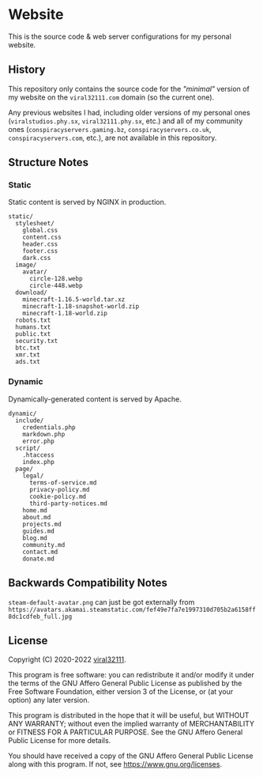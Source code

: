 # Website

This is the source code & web server configurations for my personal website.

## History

This repository only contains the source code for the *"minimal"* version of my website on the `viral32111.com` domain (so the current one).

Any previous websites I had, including older versions of my personal ones (`viralstudios.phy.sx`, `viral32111.phy.sx`, etc.) and all of my community ones (`conspiracyservers.gaming.bz`, `conspiracyservers.co.uk`, `conspiracyservers.com`, etc.), are not available in this repository.

## Structure Notes

### Static

Static content is served by NGINX in production.

```
static/
  stylesheet/
    global.css
    content.css
    header.css
    footer.css
    dark.css
  image/
    avatar/
      circle-128.webp
      circle-448.webp
  download/
    minecraft-1.16.5-world.tar.xz
    minecraft-1.18-snapshot-world.zip
    minecraft-1.18-world.zip
  robots.txt
  humans.txt
  public.txt
  security.txt
  btc.txt
  xmr.txt
  ads.txt
```

### Dynamic

Dynamically-generated content is served by Apache.

```
dynamic/
  include/
    credentials.php
    markdown.php
    error.php
  script/
    .htaccess
    index.php
  page/
    legal/
      terms-of-service.md
      privacy-policy.md
      cookie-policy.md
      third-party-notices.md
    home.md
    about.md
    projects.md
    guides.md
    blog.md
    community.md
    contact.md
    donate.md
```

## Backwards Compatibility Notes

`steam-default-avatar.png` can just be got externally from `https://avatars.akamai.steamstatic.com/fef49e7fa7e1997310d705b2a6158ff8dc1cdfeb_full.jpg`

## License

Copyright (C) 2020-2022 [viral32111](https://viral32111.com).

This program is free software: you can redistribute it and/or modify
it under the terms of the GNU Affero General Public License as
published by the Free Software Foundation, either version 3 of the
License, or (at your option) any later version.

This program is distributed in the hope that it will be useful,
but WITHOUT ANY WARRANTY; without even the implied warranty of
MERCHANTABILITY or FITNESS FOR A PARTICULAR PURPOSE. See the
GNU Affero General Public License for more details.

You should have received a copy of the GNU Affero General Public License
along with this program. If not, see https://www.gnu.org/licenses.
